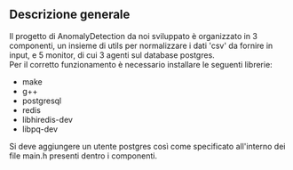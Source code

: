 ## Descrizione generale
Il progetto di AnomalyDetection da noi sviluppato è organizzato in 3 componenti, un insieme di utils per normalizzare i dati 'csv' da fornire in input, e 5 monitor, di cui 3 agenti sul database postgres.   
Per il corretto funzionamento è necessario installare le seguenti librerie:   
- make
- g++
- postgresql
- redis
- libhiredis-dev
- libpq-dev

Si deve aggiungere un utente postgres così come specificato all'interno dei file main.h presenti dentro i componenti.
